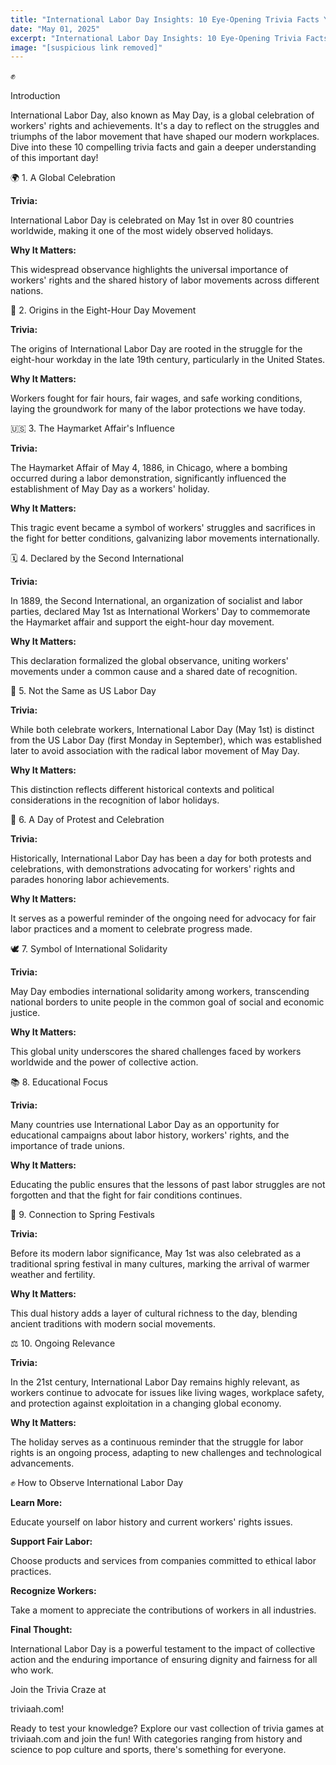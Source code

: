 ```yaml
---
title: "International Labor Day Insights: 10 Eye-Opening Trivia Facts You Should Know!"
date: "May 01, 2025"
excerpt: "International Labor Day Insights: 10 Eye-Opening Trivia Facts You Should Know! - ✊IntroductionInternational Labor Day, also known as May Day, is a global celebration of workers' rig..."
image: "[suspicious link removed]"
---
```


✊

Introduction

International Labor Day, also known as May Day, is a global celebration of workers' rights and achievements. It's a day to reflect on the struggles and triumphs of the labor movement that have shaped our modern workplaces. Dive into these 10 compelling trivia facts and gain a deeper understanding of this important day!

🌍 1. A Global Celebration

**Trivia:**

International Labor Day is celebrated on May 1st in over 80 countries worldwide, making it one of the most widely observed holidays.

**Why It Matters:**

This widespread observance highlights the universal importance of workers' rights and the shared history of labor movements across different nations.

📜 2. Origins in the Eight-Hour Day Movement

**Trivia:**

The origins of International Labor Day are rooted in the struggle for the eight-hour workday in the late 19th century, particularly in the United States.

**Why It Matters:**

Workers fought for fair hours, fair wages, and safe working conditions, laying the groundwork for many of the labor protections we have today.

🇺🇸 3. The Haymarket Affair's Influence

**Trivia:**

The Haymarket Affair of May 4, 1886, in Chicago, where a bombing occurred during a labor demonstration, significantly influenced the establishment of May Day as a workers' holiday.

**Why It Matters:**

This tragic event became a symbol of workers' struggles and sacrifices in the fight for better conditions, galvanizing labor movements internationally.

🗓️ 4. Declared by the Second International

**Trivia:**

In 1889, the Second International, an organization of socialist and labor parties, declared May 1st as International Workers' Day to commemorate the Haymarket affair and support the eight-hour day movement.

**Why It Matters:**

This declaration formalized the global observance, uniting workers' movements under a common cause and a shared date of recognition.

🚫 5. Not the Same as US Labor Day

**Trivia:**

While both celebrate workers, International Labor Day (May 1st) is distinct from the US Labor Day (first Monday in September), which was established later to avoid association with the radical labor movement of May Day.

**Why It Matters:**

This distinction reflects different historical contexts and political considerations in the recognition of labor holidays.

💪 6. A Day of Protest and Celebration

**Trivia:**

Historically, International Labor Day has been a day for both protests and celebrations, with demonstrations advocating for workers' rights and parades honoring labor achievements.

**Why It Matters:**

It serves as a powerful reminder of the ongoing need for advocacy for fair labor practices and a moment to celebrate progress made.

🕊️ 7. Symbol of International Solidarity

**Trivia:**

May Day embodies international solidarity among workers, transcending national borders to unite people in the common goal of social and economic justice.

**Why It Matters:**

This global unity underscores the shared challenges faced by workers worldwide and the power of collective action.

📚 8. Educational Focus

**Trivia:**

Many countries use International Labor Day as an opportunity for educational campaigns about labor history, workers' rights, and the importance of trade unions.

**Why It Matters:**

Educating the public ensures that the lessons of past labor struggles are not forgotten and that the fight for fair conditions continues.

🌱 9. Connection to Spring Festivals

**Trivia:**

Before its modern labor significance, May 1st was also celebrated as a traditional spring festival in many cultures, marking the arrival of warmer weather and fertility.

**Why It Matters:**

This dual history adds a layer of cultural richness to the day, blending ancient traditions with modern social movements.

⚖️ 10. Ongoing Relevance

**Trivia:**

In the 21st century, International Labor Day remains highly relevant, as workers continue to advocate for issues like living wages, workplace safety, and protection against exploitation in a changing global economy.

**Why It Matters:**

The holiday serves as a continuous reminder that the struggle for labor rights is an ongoing process, adapting to new challenges and technological advancements.

✊ How to Observe International Labor Day

**Learn More:**

Educate yourself on labor history and current workers' rights issues.

**Support Fair Labor:**

Choose products and services from companies committed to ethical labor practices.

**Recognize Workers:**

Take a moment to appreciate the contributions of workers in all industries.

**Final Thought:**

International Labor Day is a powerful testament to the impact of collective action and the enduring importance of ensuring dignity and fairness for all who work.

Join the Trivia Craze at

triviaah.com!

Ready to test your knowledge? Explore our vast collection of trivia games at triviaah.com and join the fun! With categories ranging from history and science to pop culture and sports, there's something for everyone.